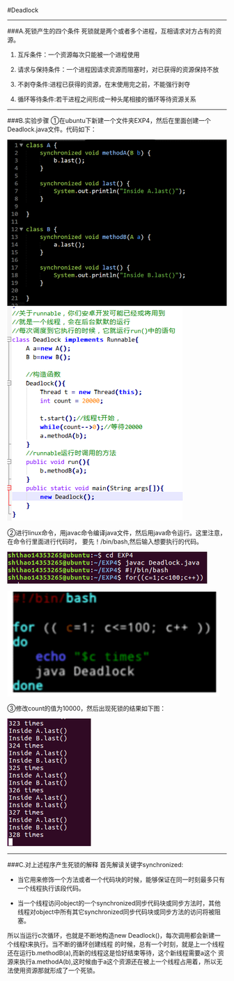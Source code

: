 #Deadlock
***
###A.死锁产生的四个条件
死锁就是两个或者多个进程，互相请求对方占有的资源。

1. 互斥条件：一个资源每次只能被一个进程使用

2. 请求与保持条件：一个进程因请求资源而阻塞时，对已获得的资源保持不放

3. 不剥夺条件:进程已获得的资源，在末使用完之前，不能强行剥夺

4. 循环等待条件:若干进程之间形成一种头尾相接的循环等待资源关系
***

###B.实验步骤
①在ubuntu下新建一个文件夹EXP4，然后在里面创建一个Deadlock.java文件。代码如下：

![pig1](https://raw.githubusercontent.com/SHIHAOWZ/ES2016_14353265/master/assignment_lab4/picres/pig1.png) ![pig2](https://raw.githubusercontent.com/SHIHAOWZ/ES2016_14353265/master/assignment_lab4/picres/pig2.png)

②进行linux命令，用javac命令编译java文件，然后用java命令运行。这里注意，在命令行里面进行代码时，
要先！/bin/bash,然后输入想要执行的代码。

![pig3](https://raw.githubusercontent.com/SHIHAOWZ/ES2016_14353265/master/assignment_lab4/picres/pig3.png)

![pig4](https://raw.githubusercontent.com/SHIHAOWZ/ES2016_14353265/master/assignment_lab4/picres/pig4.png)

③修改count的值为10000，然后出现死锁的结果如下图：

![pig5](https://raw.githubusercontent.com/SHIHAOWZ/ES2016_14353265/master/assignment_lab4/picres/pig5.png)
***

###C.对上述程序产生死锁的解释
首先解读关键字synchronized:

* 当它用来修饰一个方法或者一个代码块的时候，能够保证在同一时刻最多只有一个线程执行该段代码。

* 当一个线程访问object的一个synchronized同步代码块或同步方法时，其他线程对object中所有其它synchronized同步代码块或同步方法的访问将被阻塞。

所以当运行c次循环，也就是不断地构造new Deadlock()，每次调用都会新建一个线程t来执行。当不断的循环创建线程
的时候，总有一个时刻，就是上一个线程还在运行b.methodB(a),而新的线程这是恰好结束等待，这个新线程需要a这个
资源来执行a.methodA(b),这时候由于a这个资源还在被上一个线程占用着，所以无法使用资源那就形成了一个死锁。




